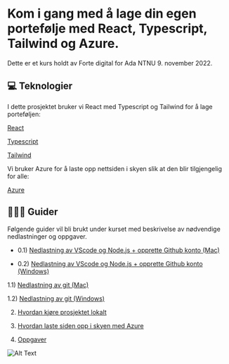 # Kom i gang med å lage din egen portefølje med React, Typescript, Tailwind og Azure.

Dette er et kurs holdt av Forte digital for Ada NTNU 9. november 2022.

## 💻 Teknologier 

I dette prosjektet bruker vi React med Typescript og Tailwind for å lage porteføljen:

[React](https://reactjs.org/docs/getting-started.html)

[Typescript](https://www.typescriptlang.org/docs/)

[Tailwind](https://tailwindcss.com/docs/installation)

Vi bruker Azure for å laste opp nettsiden i skyen slik at den blir tilgjengelig for alle:

[Azure](https://azure.microsoft.com/en-us/resources/cloud-computing-dictionary/what-is-azure/?ef_id=CjwKCAjw8JKbBhBYEiwAs3sxN3JwZX497kU9p4dnluQOBN20doOaS1cvHOYEHQhcaHRSM80qpzBPRhoCF3gQAvD_BwE%3AG%3As&OCID=AIDcmmf6lw2mzf_SEM_CjwKCAjw8JKbBhBYEiwAs3sxN3JwZX497kU9p4dnluQOBN20doOaS1cvHOYEHQhcaHRSM80qpzBPRhoCF3gQAvD_BwE%3AG%3As&gclid=CjwKCAjw8JKbBhBYEiwAs3sxN3JwZX497kU9p4dnluQOBN20doOaS1cvHOYEHQhcaHRSM80qpzBPRhoCF3gQAvD_BwE)

## 👩🏽‍💻 Guider

Følgende guider vil bli brukt under kurset med beskrivelse av nødvendige nedlastninger og oppgaver. 

- 0.1) [Nedlastning av VScode og Node.js + opprette Github konto (Mac)](guides/00-downloads-mac.md)

- 0.2) [Nedlastning av VScode og Node.js + opprette Github konto (Windows)](guides/00-downloads-windows.md)


1.1) [Nedlastning av git (Mac)](guides/01-GitMac.md)

1.2) [Nedlastning av git (Windows)](guides/01-GitWindows.md)


2) [Hvordan kjøre prosjektet lokalt](guides/02-RunProject.md)


3) [Hvordan laste siden opp i skyen med Azure](guides/03-DeployToAzure.md)


4) [Oppgaver](guides/04-Oppgaver.md)


![Alt Text](https://media.giphy.com/media/o0vwzuFwCGAFO/giphy.gif)


